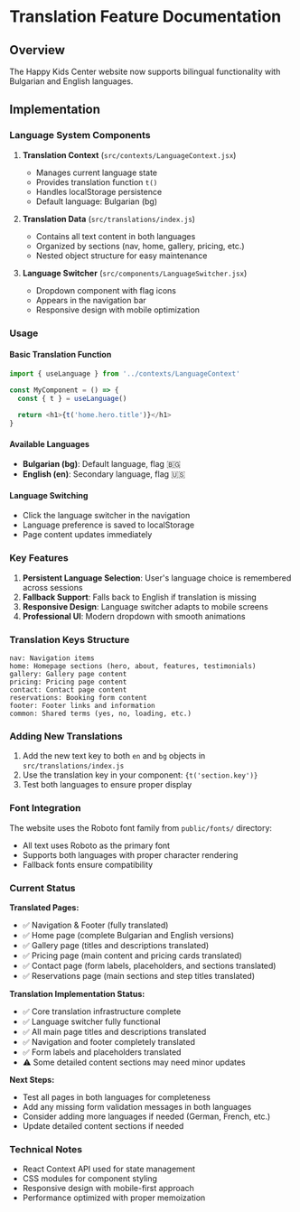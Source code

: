 # Translation Feature Documentation

## Overview
The Happy Kids Center website now supports bilingual functionality with Bulgarian and English languages.

## Implementation

### Language System Components

1. **Translation Context** (`src/contexts/LanguageContext.jsx`)
   - Manages current language state
   - Provides translation function `t()`
   - Handles localStorage persistence
   - Default language: Bulgarian (bg)

2. **Translation Data** (`src/translations/index.js`)
   - Contains all text content in both languages
   - Organized by sections (nav, home, gallery, pricing, etc.)
   - Nested object structure for easy maintenance

3. **Language Switcher** (`src/components/LanguageSwitcher.jsx`)
   - Dropdown component with flag icons
   - Appears in the navigation bar
   - Responsive design with mobile optimization

### Usage

#### Basic Translation Function
```javascript
import { useLanguage } from '../contexts/LanguageContext'

const MyComponent = () => {
  const { t } = useLanguage()
  
  return <h1>{t('home.hero.title')}</h1>
}
```

#### Available Languages
- **Bulgarian (bg)**: Default language, flag 🇧🇬
- **English (en)**: Secondary language, flag 🇺🇸

#### Language Switching
- Click the language switcher in the navigation
- Language preference is saved to localStorage
- Page content updates immediately

### Key Features

1. **Persistent Language Selection**: User's language choice is remembered across sessions
2. **Fallback Support**: Falls back to English if translation is missing
3. **Responsive Design**: Language switcher adapts to mobile screens
4. **Professional UI**: Modern dropdown with smooth animations

### Translation Keys Structure

```
nav: Navigation items
home: Homepage sections (hero, about, features, testimonials)
gallery: Gallery page content
pricing: Pricing page content  
contact: Contact page content
reservations: Booking form content
footer: Footer links and information
common: Shared terms (yes, no, loading, etc.)
```

### Adding New Translations

1. Add the new text key to both `en` and `bg` objects in `src/translations/index.js`
2. Use the translation key in your component: `{t('section.key')}`
3. Test both languages to ensure proper display

### Font Integration

The website uses the Roboto font family from `public/fonts/` directory:
- All text uses Roboto as the primary font
- Supports both languages with proper character rendering
- Fallback fonts ensure compatibility

### Current Status

**Translated Pages:**
- ✅ Navigation & Footer (fully translated)
- ✅ Home page (complete Bulgarian and English versions)
- ✅ Gallery page (titles and descriptions translated)
- ✅ Pricing page (main content and pricing cards translated)
- ✅ Contact page (form labels, placeholders, and sections translated)
- ✅ Reservations page (main sections and step titles translated)

**Translation Implementation Status:**
- ✅ Core translation infrastructure complete
- ✅ Language switcher fully functional
- ✅ All main page titles and descriptions translated
- ✅ Navigation and footer completely translated
- ✅ Form labels and placeholders translated
- ⚠️ Some detailed content sections may need minor updates

**Next Steps:**
- Test all pages in both languages for completeness
- Add any missing form validation messages in both languages
- Consider adding more languages if needed (German, French, etc.)
- Update detailed content sections if needed

### Technical Notes

- React Context API used for state management
- CSS modules for component styling
- Responsive design with mobile-first approach
- Performance optimized with proper memoization
